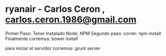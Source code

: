 # ryanair - Carlos Ceron , carlos.ceron.1986@gmail.com

Primer Paso:
Tener 
	Instalado Node, NPM
Segundo paso:
correr:
	 npm install
Finalmente corremos:
	bower install

para iniciar el servidor 
corremos: 
	grunt server